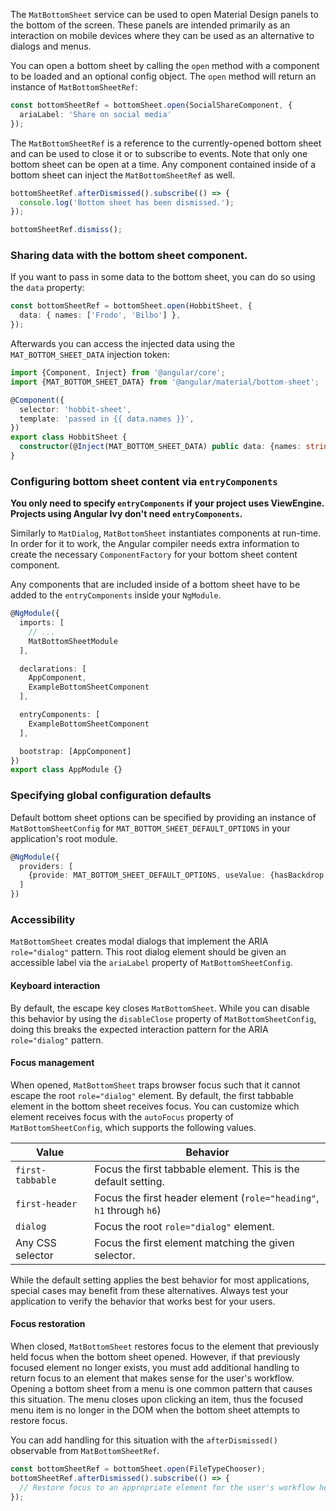 The `MatBottomSheet` service can be used to open Material Design panels to the bottom of the screen.
These panels are intended primarily as an interaction on mobile devices where they can be used as an
alternative to dialogs and menus.

<!-- example(bottom-sheet-overview) -->

You can open a bottom sheet by calling the `open` method with a component to be loaded and an
optional config object. The `open` method will return an instance of `MatBottomSheetRef`:

```ts
const bottomSheetRef = bottomSheet.open(SocialShareComponent, {
  ariaLabel: 'Share on social media'
});
```

The `MatBottomSheetRef` is a reference to the currently-opened bottom sheet and can be used to close
it or to subscribe to events. Note that only one bottom sheet can be open at a time. Any component
contained inside of a bottom sheet can inject the `MatBottomSheetRef` as well.

```ts
bottomSheetRef.afterDismissed().subscribe(() => {
  console.log('Bottom sheet has been dismissed.');
});

bottomSheetRef.dismiss();
```

### Sharing data with the bottom sheet component.
If you want to pass in some data to the bottom sheet, you can do so using the `data` property:

```ts
const bottomSheetRef = bottomSheet.open(HobbitSheet, {
  data: { names: ['Frodo', 'Bilbo'] },
});
```

Afterwards you can access the injected data using the `MAT_BOTTOM_SHEET_DATA` injection token:

```ts
import {Component, Inject} from '@angular/core';
import {MAT_BOTTOM_SHEET_DATA} from '@angular/material/bottom-sheet';

@Component({
  selector: 'hobbit-sheet',
  template: 'passed in {{ data.names }}',
})
export class HobbitSheet {
  constructor(@Inject(MAT_BOTTOM_SHEET_DATA) public data: {names: string[]}) { }
}
```

### Configuring bottom sheet content via `entryComponents`
**You only need to specify `entryComponents` if your project uses ViewEngine. Projects
using Angular Ivy don't need `entryComponents`.**

Similarly to `MatDialog`, `MatBottomSheet` instantiates components at run-time. In order for it to
work, the Angular compiler needs extra information to create the necessary `ComponentFactory` for
your bottom sheet content component.

Any components that are included inside of a bottom sheet have to be added to the `entryComponents`
inside your `NgModule`.


```ts
@NgModule({
  imports: [
    // ...
    MatBottomSheetModule
  ],

  declarations: [
    AppComponent,
    ExampleBottomSheetComponent
  ],

  entryComponents: [
    ExampleBottomSheetComponent
  ],

  bootstrap: [AppComponent]
})
export class AppModule {}
```

### Specifying global configuration defaults
Default bottom sheet options can be specified by providing an instance of `MatBottomSheetConfig`
for `MAT_BOTTOM_SHEET_DEFAULT_OPTIONS` in your application's root module.

```ts
@NgModule({
  providers: [
    {provide: MAT_BOTTOM_SHEET_DEFAULT_OPTIONS, useValue: {hasBackdrop: false}}
  ]
})
```


### Accessibility

`MatBottomSheet` creates modal dialogs that implement the ARIA `role="dialog"` pattern. This root
dialog element should be given an accessible label via the `ariaLabel` property of
`MatBottomSheetConfig`.

#### Keyboard interaction
By default, the escape key closes `MatBottomSheet`. While you can disable this behavior by using
the `disableClose` property of `MatBottomSheetConfig`, doing this breaks the expected interaction
pattern for the ARIA `role="dialog"` pattern.

#### Focus management

When opened, `MatBottomSheet` traps browser focus such that it cannot escape the root
`role="dialog"` element. By default, the first tabbable element in the bottom sheet receives focus.
You can customize which element receives focus with the `autoFocus` property of
`MatBottomSheetConfig`, which supports the following values.

| Value            | Behavior                                                                 |
|------------------|--------------------------------------------------------------------------|
| `first-tabbable` | Focus the first tabbable element. This is the default setting.           |
| `first-header`   | Focus the first header element (`role="heading"`, `h1` through `h6`)     |
| `dialog`         | Focus the root `role="dialog"` element.                                  |
| Any CSS selector | Focus the first element matching the given selector.                     |

While the default setting applies the best behavior for most applications, special cases may benefit
from these alternatives. Always test your application to verify the behavior that works best for
your users.

#### Focus restoration

When closed, `MatBottomSheet` restores focus to the element that previously held focus when the
bottom sheet opened. However, if that previously focused element no longer exists, you must
add additional handling to return focus to an element that makes sense for the user's workflow.
Opening a bottom sheet from a menu is one common pattern that causes this situation. The menu
closes upon clicking an item, thus the focused menu item is no longer in the DOM when the bottom
sheet attempts to restore focus.

You can add handling for this situation with the `afterDismissed()` observable from
`MatBottomSheetRef`.

```typescript
const bottomSheetRef = bottomSheet.open(FileTypeChooser);
bottomSheetRef.afterDismissed().subscribe(() => {
  // Restore focus to an appropriate element for the user's workflow here.
});
```
